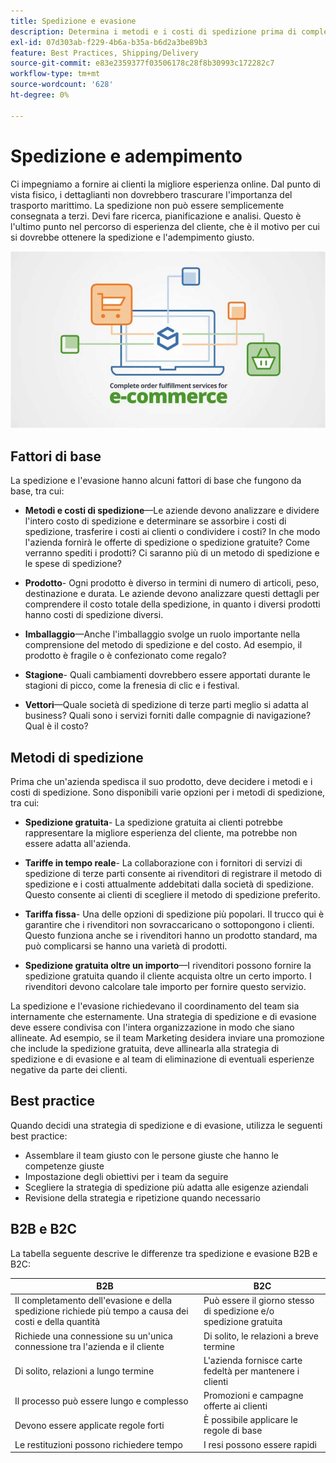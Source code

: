 ```yaml
---
title: Spedizione e evasione
description: Determina i metodi e i costi di spedizione prima di completare il progetto di e-commerce.
exl-id: 07d303ab-f229-4b6a-b35a-b6d2a3be89b3
feature: Best Practices, Shipping/Delivery
source-git-commit: e83e2359377f03506178c28f8b30993c172282c7
workflow-type: tm+mt
source-wordcount: '628'
ht-degree: 0%

---
```


# Spedizione e adempimento

Ci impegniamo a fornire ai clienti la migliore esperienza online. Dal punto di vista fisico, i dettaglianti non dovrebbero trascurare l&#39;importanza del trasporto marittimo. La spedizione non può essere semplicemente consegnata a terzi. Devi fare ricerca, pianificazione e analisi. Questo è l&#39;ultimo punto nel percorso di esperienza del cliente, che è il motivo per cui si dovrebbe ottenere la spedizione e l&#39;adempimento giusto.

![Diagramma spedizione e evasione](../../assets/playbooks/shipping-fulfillment.png)

## Fattori di base

La spedizione e l&#39;evasione hanno alcuni fattori di base che fungono da base, tra cui:

- **Metodi e costi di spedizione**—Le aziende devono analizzare e dividere l&#39;intero costo di spedizione e determinare se assorbire i costi di spedizione, trasferire i costi ai clienti o condividere i costi? In che modo l&#39;azienda fornirà le offerte di spedizione o spedizione gratuite? Come verranno spediti i prodotti? Ci saranno più di un metodo di spedizione e le spese di spedizione?

- **Prodotto**- Ogni prodotto è diverso in termini di numero di articoli, peso, destinazione e durata. Le aziende devono analizzare questi dettagli per comprendere il costo totale della spedizione, in quanto i diversi prodotti hanno costi di spedizione diversi.

- **Imballaggio**—Anche l&#39;imballaggio svolge un ruolo importante nella comprensione del metodo di spedizione e del costo. Ad esempio, il prodotto è fragile o è confezionato come regalo?

- **Stagione**- Quali cambiamenti dovrebbero essere apportati durante le stagioni di picco, come la frenesia di clic e i festival.

- **Vettori**—Quale società di spedizione di terze parti meglio si adatta al business? Quali sono i servizi forniti dalle compagnie di navigazione? Qual è il costo?

## Metodi di spedizione

Prima che un&#39;azienda spedisca il suo prodotto, deve decidere i metodi e i costi di spedizione. Sono disponibili varie opzioni per i metodi di spedizione, tra cui:

- **Spedizione gratuita**- La spedizione gratuita ai clienti potrebbe rappresentare la migliore esperienza del cliente, ma potrebbe non essere adatta all&#39;azienda.

- **Tariffe in tempo reale**- La collaborazione con i fornitori di servizi di spedizione di terze parti consente ai rivenditori di registrare il metodo di spedizione e i costi attualmente addebitati dalla società di spedizione. Questo consente ai clienti di scegliere il metodo di spedizione preferito.

- **Tariffa fissa**- Una delle opzioni di spedizione più popolari. Il trucco qui è garantire che i rivenditori non sovraccaricano o sottopongono i clienti. Questo funziona anche se i rivenditori hanno un prodotto standard, ma può complicarsi se hanno una varietà di prodotti.

- **Spedizione gratuita oltre un importo**—I rivenditori possono fornire la spedizione gratuita quando il cliente acquista oltre un certo importo. I rivenditori devono calcolare tale importo per fornire questo servizio.

La spedizione e l&#39;evasione richiedevano il coordinamento del team sia internamente che esternamente. Una strategia di spedizione e di evasione deve essere condivisa con l&#39;intera organizzazione in modo che siano allineate. Ad esempio, se il team Marketing desidera inviare una promozione che include la spedizione gratuita, deve allinearla alla strategia di spedizione e di evasione e al team di eliminazione di eventuali esperienze negative da parte dei clienti.

## Best practice

Quando decidi una strategia di spedizione e di evasione, utilizza le seguenti best practice:

- Assemblare il team giusto con le persone giuste che hanno le competenze giuste
- Impostazione degli obiettivi per i team da seguire
- Scegliere la strategia di spedizione più adatta alle esigenze aziendali
- Revisione della strategia e ripetizione quando necessario

## B2B e B2C

La tabella seguente descrive le differenze tra spedizione e evasione B2B e B2C:

| B2B | B2C |
|----------------------------------------------------------------------------------------------|------------------------------------------------------|
| Il completamento dell&#39;evasione e della spedizione richiede più tempo a causa dei costi e della quantità | Può essere il giorno stesso di spedizione e/o spedizione gratuita |
| Richiede una connessione su un&#39;unica connessione tra l&#39;azienda e il cliente | Di solito, le relazioni a breve termine |
| Di solito, relazioni a lungo termine | L&#39;azienda fornisce carte fedeltà per mantenere i clienti |
| Il processo può essere lungo e complesso | Promozioni e campagne offerte ai clienti |
| Devono essere applicate regole forti | È possibile applicare le regole di base |
| Le restituzioni possono richiedere tempo | I resi possono essere rapidi |
